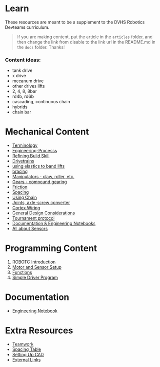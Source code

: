 # Learn

These resources are meant to be a supplement to the DVHS Robotics Devteams curriculum.

> If you are making content, put the article in the `articles` folder, and then change the link from disable to the link url in the README.md in the `docs` folder. Thanks!

### Content ideas:
  - tank drive
  - x drive
  - mecanum drive
  - other drives
  lifts
  - 2, 4, 8, 8bar
  - rd4b, rd6b
  - cascading, continuous chain
  - hybrids
  - chain bar

# Mechanical Content

- [Terminology](articles/terminology.md)
- [Engineering-Processs](articles/engineering-process.md)
- [Refining Build Skill](articles/refining-build-skill.md)
- [Drivetrains](/articles/drivetrains.md)
- [using elastics to band lifts](/ ":disabled")
- [bracing](/ ":disabled")
- [Manipulators - claw, roller, etc.](/ ":disabled")
- [Gears - compound gearing](/ ":disabled")
- [Friction](/ ":disabled")
- [Spacing](/ ":disabled")
- [Using Chain](/ ":disabled")
- [Joints, axle-screw converter](/ ":disabled")
- [Cortex Wiring](/ ":disabled")
- [General Design Considerations](/articles/build-considerations.md)
- [Tournament protocol](articles/tournament-protocol)
- [Documentation & Engineering Notebooks](/ ":disabled")
- [ All about Sensors](/ ":disabled")

# Programming Content
1. [ROBOTC Introduction](articles/ROBOTC/00-starting-robotc.md)
2. [Motor and Sensor Setup](articles/ROBOTC/01-m-s-setup.md)
3. [Functions](articles/ROBOTC/02-functions.md)
4. [Simple Driver Program](articles/ROBOTC/03-driver-program.md)

# Documentation
- [Engineering Notebook](articles/Documentation/engineering-notebook.md)

# Extra Resources
- [Teamwork](articles/teamwork.md)
- [Spacing Table](articles/spacing-table.md)
- [Setting Up CAD](articles/cad.md)
- [External Links](articles/external.md)
